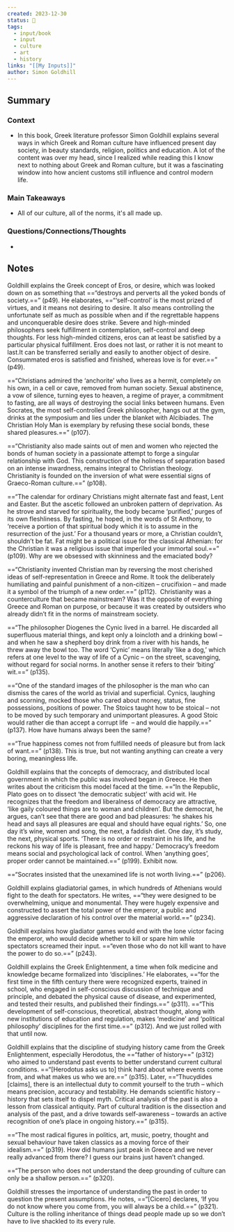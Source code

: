 ```yaml
---
created: 2023-12-30
status: 🔴
tags:
  - input/book
  - input
  - culture
  - art
  - history
links: "[[My Inputs]]"
author: Simon Goldhill
---
```

## Summary
### Context
- In this book, Greek literature professor Simon Goldhill explains several ways in which Greek and Roman culture have influenced present day society, in beauty standards, religion, politics and education. A lot of the content was over my head, since I realized while reading this I know next to nothing about Greek and Roman culture, but it was a fascinating window into how ancient customs still influence and control modern life. 
### Main Takeaways
-   All of our culture, all of the norms, it's all made up.
### Questions/Connections/Thoughts
-  
## Notes
Goldhill explains the Greek concept of Eros, or desire, which was looked down on as something that ==“destroys and perverts all the yoked bonds of society.==” (p49). He elaborates, ==“‘self-control’ is the most prized of virtues, and it means not desiring to desire. It also means controlling the unfortunate self as much as possible when and if the regrettable happens and unconquerable desire does strike. Severe and high-minded philosophers seek fulfillment in contemplation, self-control and deep thoughts. For less high-minded citizens, eros can at least be satisfied by a particular physical fulfillment. Eros does not last, or rather it is not meant to last.It can be transferred serially and easily to another object of desire. Consummated eros is satisfied and finished, whereas love is for ever.==” (p49).

==“Christians admired the ‘anchorite’ who lives as a hermit, completely on his own, in a cell or cave, removed from human society. Sexual abstinence, a vow of silence, turning eyes to heaven, a regime of prayer, a commitment to fasting, are all ways of destroying the social links between humans. Even Socrates, the most self-controlled Greek philosopher, hangs out at the gym, drinks at the symposium and lies under the blanket with Alcibiades. The Christian Holy Man is exemplary by refusing these social bonds, these shared pleasures.==” (p107).

==“Christianity also made saints out of men and women who rejected the bonds of human society in a passionate attempt to forge a singular relationship with God. This construction of the holiness of separation based on an intense inwardness, remains integral to Christian theology. Christianity is founded on the inversion of what were essential signs of Graeco-Roman culture.==” (p108).

==“The calendar for ordinary Christians might alternate fast and feast, Lent and Easter. But the ascetic followed an unbroken pattern of deprivation. As he strove and starved for spirituality, the body became ‘purified,’ purges of its own fleshliness. By fasting, he hoped, in the words of St Anthony, to ‘receive a portion of that spiritual body which it is to assume in the resurrection of the just.’ For a thousand years or more, a Christian couldn’t, shouldn’t be fat. Fat might be a political issue for the classical Athenian: for the Christian it was a religious issue that imperiled your immortal soul.==” (p109). Why are we obsessed with skinniness and the emaciated body?

==“Christianity invented Christian man by reversing the most cherished ideas of self-representation in Greece and Rome. It took the deliberately humiliating and painful punishment of a non-citizen – crucifixion – and made it a symbol of the triumph of a new order.==” (p112).  Christianity was a counterculture that became mainstream? Was it the opposite of everything Greece and Roman on purpose, or because it was created by outsiders who already didn’t fit in the norms of mainstream society.

==“The philosopher Diogenes the Cynic lived in a barrel. He discarded all superfluous material things, and kept only a loincloth and a drinking bowl – and when he saw a shepherd boy drink from a river with his hands, he threw away the bowl too. The word ‘Cynic’ means literally ‘like a dog,’ which refers at one level to the way of life of a Cynic – on the street, scavenging, without regard for social norms. In another sense it refers to their ‘biting’ wit.==” (p135).

==“One of the standard images of the philosopher is the man who can dismiss the cares of the world as trivial and superficial. Cynics, laughing and scorning, mocked those who cared about money, status, fine possessions, positions of power. The Stoics taught how to be stoical – not to be moved by such temporary and unimportant pleasures. A good Stoic would rather die than accept a corrupt life  – and would die happily.==” (p137). How have humans always been the same?

==“True happiness comes not from fulfilled needs of pleasure but from lack of want.==” (p138). This is true, but not wanting anything can create a very boring, meaningless life.

Goldhill explains that the concepts of democracy, and distributed local government in which the public was involved began in Greece. He then writes about the criticism this model faced at the time. ==“In the Republic, Plato goes on to dissect ‘the democratic subject’ with acid wit. He recognizes that the freedom and liberalness of democracy are attractive, ‘like gaily coloured things are to woman and children’. But the democrat, he argues, can’t see that there are good and bad pleasures: ‘he shakes his head and says all pleasures are equal and should have equal rights.’ So, one day it’s wine, women and song, the next, a faddish diet. One day, it’s study, the next, physical sports. ‘There is no order or restraint in his life, and he reckons his way of life is pleasant, free and happy.’ Democracy’s freedom means social and psychological lack of control. When ‘anything goes’, proper order cannot be maintained.==” (p199). Exhibit now.

==“Socrates insisted that the unexamined life is not worth living.==” (p206).

Goldhill explains gladiatorial games, in which hundreds of Athenians would fight to the death for spectators. He writes, ==“they were designed to be overwhelming, unique and monumental. They were hugely expensive and constructed to assert the total power of the emperor, a public and aggressive declaration of his control over the material world.==” (p234).

Goldhill explains how gladiator games would end with the lone victor facing the emperor, who would decide whether to kill or spare him while spectators screamed their input. ==“even those who do not kill want to have the power to do so.==” (p243). 

Goldhill explains the Greek Enlightenment, a time when folk medicine and knowledge became formalized into ‘disciplines.’ He elaborates, ==“for the first time in the fifth century there were recognized experts, trained in school, who engaged in self-conscious discussion of technique and principle, and debated the physical cause of disease, and experimented, and tested their results, and published their findings.==” (p311). ==“This development of self-conscious, theoretical, abstract thought, along with new institutions of education and regulation, makes ‘medicine’ and ‘political philosophy’ disciplines for the first time.==” (p312). And we just rolled with that until now.

Goldhill explains that the discipline of studying history came from the Greek Enlightenment, especially Herodotus, the ==“father of history==” (p312) who aimed to understand past events to better understand current cultural conditions. ==“[Herodotus asks us to] think hard about where events come from, and what makes us who we are.==” (p315). Later, ==“Thucydides [claims], there is an intellectual duty to commit yourself to the truth – which means precision, accuracy and testability. He demands scientific history – history that sets itself to dispel myth. Critical analysis of the past is also a lesson from classical antiquity. Part of cultural tradition is the dissection and analysis of the past, and a drive towards self-awareness – towards an active recognition of one’s place in ongoing history.==” (p315). 

==“The most radical figures in politics, art, music, poetry, thought and sexual behaviour have taken classics as a moving force of their idealism.==” (p319). How did humans just peak in Greece and we never really advanced from there? I guess our brains just haven’t changed.

==“The person who does not understand the deep grounding of culture can only be a shallow person.==” (p320).

Goldhill stresses the importance of understanding the past in order to question the present assumptions. He notes, ==“[Cicero] declares, ‘If you do not know where you come from, you will always be a child.==” (p321). Culture is the rolling inheritance of things dead people made up so we don’t have to live shackled to its every rule.
